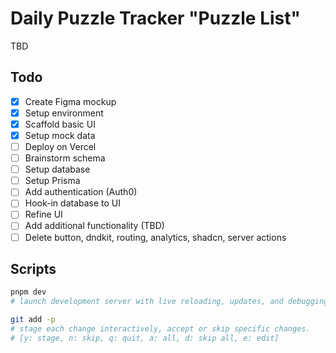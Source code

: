# Daily Puzzle Tracker "Puzzle List"

TBD

## Todo

- [x] Create Figma mockup
- [x] Setup environment
- [x] Scaffold basic UI
- [x] Setup mock data
- [ ] Deploy on Vercel
- [ ] Brainstorm schema
- [ ] Setup database
- [ ] Setup Prisma
- [ ] Add authentication (Auth0)
- [ ] Hook-in database to UI
- [ ] Refine UI
- [ ] Add additional functionality (TBD)
- [ ] Delete button, dndkit, routing, analytics, shadcn, server actions

## Scripts

```bash
pnpm dev
# launch development server with live reloading, updates, and debugging.

git add -p
# stage each change interactively, accept or skip specific changes.
# [y: stage, n: skip, q: quit, a: all, d: skip all, e: edit]
```
